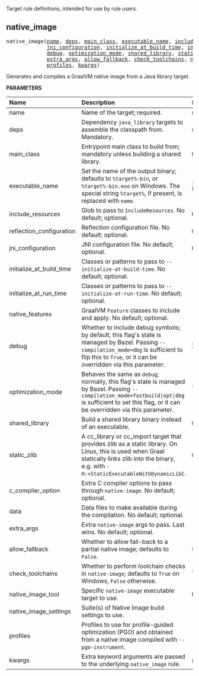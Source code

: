 <!-- Generated with Stardoc: http://skydoc.bazel.build -->

Target rule definitions, intended for use by rule users.

<a id="native_image"></a>

## native_image

<pre>
native_image(<a href="#native_image-name">name</a>, <a href="#native_image-deps">deps</a>, <a href="#native_image-main_class">main_class</a>, <a href="#native_image-executable_name">executable_name</a>, <a href="#native_image-include_resources">include_resources</a>, <a href="#native_image-reflection_configuration">reflection_configuration</a>,
             <a href="#native_image-jni_configuration">jni_configuration</a>, <a href="#native_image-initialize_at_build_time">initialize_at_build_time</a>, <a href="#native_image-initialize_at_run_time">initialize_at_run_time</a>, <a href="#native_image-native_features">native_features</a>,
             <a href="#native_image-debug">debug</a>, <a href="#native_image-optimization_mode">optimization_mode</a>, <a href="#native_image-shared_library">shared_library</a>, <a href="#native_image-static_zlib">static_zlib</a>, <a href="#native_image-c_compiler_option">c_compiler_option</a>, <a href="#native_image-data">data</a>,
             <a href="#native_image-extra_args">extra_args</a>, <a href="#native_image-allow_fallback">allow_fallback</a>, <a href="#native_image-check_toolchains">check_toolchains</a>, <a href="#native_image-native_image_tool">native_image_tool</a>, <a href="#native_image-native_image_settings">native_image_settings</a>,
             <a href="#native_image-profiles">profiles</a>, <a href="#native_image-kwargs">kwargs</a>)
</pre>

Generates and compiles a GraalVM native image from a Java library target.

**PARAMETERS**


| Name  | Description | Default Value |
| :------------- | :------------- | :------------- |
| <a id="native_image-name"></a>name |  Name of the target; required.   |  none |
| <a id="native_image-deps"></a>deps |  Dependency `java_library` targets to assemble the classpath from. Mandatory.   |  none |
| <a id="native_image-main_class"></a>main_class |  Entrypoint main class to build from; mandatory unless building a shared library.   |  `None` |
| <a id="native_image-executable_name"></a>executable_name |  Set the name of the output binary; defaults to `%target%-bin`, or `%target%-bin.exe` on Windows. The special string `%target%`, if present, is replaced with `name`.   |  `select({"@bazel_tools//src/conditions:windows": "%target%-bin.exe", "//conditions:default": "%target%-bin"})` |
| <a id="native_image-include_resources"></a>include_resources |  Glob to pass to `IncludeResources`. No default; optional.   |  `None` |
| <a id="native_image-reflection_configuration"></a>reflection_configuration |  Reflection configuration file. No default; optional.   |  `None` |
| <a id="native_image-jni_configuration"></a>jni_configuration |  JNI configuration file. No default; optional.   |  `None` |
| <a id="native_image-initialize_at_build_time"></a>initialize_at_build_time |  Classes or patterns to pass to `--initialize-at-build-time`. No default; optional.   |  `[]` |
| <a id="native_image-initialize_at_run_time"></a>initialize_at_run_time |  Classes or patterns to pass to `--initialize-at-run-time`. No default; optional.   |  `[]` |
| <a id="native_image-native_features"></a>native_features |  GraalVM `Feature` classes to include and apply. No default; optional.   |  `[]` |
| <a id="native_image-debug"></a>debug |  Whether to include debug symbols; by default, this flag's state is managed by Bazel. Passing `--compilation_mode=dbg` is sufficient to flip this to `True`, or it can be overridden via this parameter.   |  `select({"@rules_graalvm//internal/conditions/compiler:debug": True, "//conditions:default": False})` |
| <a id="native_image-optimization_mode"></a>optimization_mode |  Behaves the same as `debug`; normally, this flag's state is managed by Bazel. Passing `--compilation_mode=fastbuild\|opt\|dbg` is sufficient to set this flag, or it can be overridden via this parameter.   |  `select({"@rules_graalvm//internal/conditions/compiler:fastbuild": "b", "@rules_graalvm//internal/conditions/compiler:optimized": "2", "//conditions:default": ""})` |
| <a id="native_image-shared_library"></a>shared_library |  Build a shared library binary instead of an executable.   |  `None` |
| <a id="native_image-static_zlib"></a>static_zlib |  A cc_library or cc_import target that provides zlib as a static library. On Linux, this is used when Graal statically links zlib into the binary, e.g. with `-H:+StaticExecutableWithDynamicLibC`.   |  `None` |
| <a id="native_image-c_compiler_option"></a>c_compiler_option |  Extra C compiler options to pass through `native-image`. No default; optional.   |  `[]` |
| <a id="native_image-data"></a>data |  Data files to make available during the compilation. No default; optional.   |  `[]` |
| <a id="native_image-extra_args"></a>extra_args |  Extra `native-image` args to pass. Last wins. No default; optional.   |  `[]` |
| <a id="native_image-allow_fallback"></a>allow_fallback |  Whether to allow fall-back to a partial native image; defaults to `False`.   |  `False` |
| <a id="native_image-check_toolchains"></a>check_toolchains |  Whether to perform toolchain checks in `native-image`; defaults to `True` on Windows, `False` otherwise.   |  `select({"@bazel_tools//src/conditions:windows": True, "//conditions:default": False})` |
| <a id="native_image-native_image_tool"></a>native_image_tool |  Specific `native-image` executable target to use.   |  `None` |
| <a id="native_image-native_image_settings"></a>native_image_settings |  Suite(s) of Native Image build settings to use.   |  `[Label("@rules_graalvm//internal/native_image:defaults")]` |
| <a id="native_image-profiles"></a>profiles |  Profiles to use for profile-guided optimization (PGO) and obtained from a native image compiled with `--pgo-instrument`.   |  `[]` |
| <a id="native_image-kwargs"></a>kwargs |  Extra keyword arguments are passed to the underlying `native_image` rule.   |  none |


